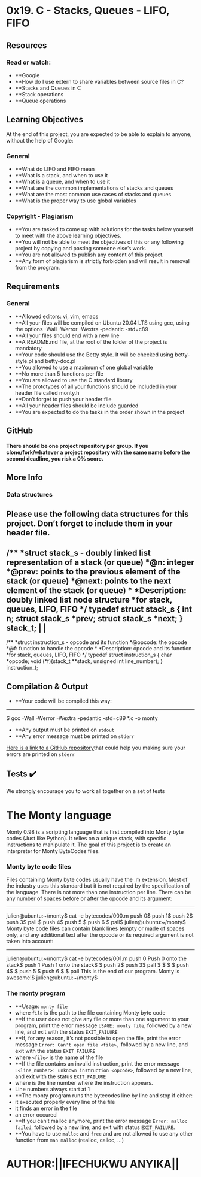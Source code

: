 # 0x19. C - Stacks, Queues - LIFO, FIFO

## Resources
### Read or watch:
* **Google
* **How do I use extern to share variables between source files in C?
* **Stacks and Queues in C
* **Stack operations
* **Queue operations

## Learning Objectives
At the end of this project, you are expected to be able to explain to anyone, without the help of Google:

### General
* **What do LIFO and FIFO mean
* **What is a stack, and when to use it
* **What is a queue, and when to use it
* **What are the common implementations of stacks and queues
* **What are the most common use cases of stacks and queues
* **What is the proper way to use global variables

### Copyright - Plagiarism
* **You are tasked to come up with solutions for the tasks below yourself to meet with the above learning objectives.
* **You will not be able to meet the objectives of this or any following project by copying and pasting someone else’s work.
* **You are not allowed to publish any content of this project.
* **Any form of plagiarism is strictly forbidden and will result in removal from the program.

## Requirements

### General
* **Allowed editors: vi, vim, emacs
* **All your files will be compiled on Ubuntu 20.04 LTS using gcc, using the options -Wall -Werror -Wextra -pedantic -std=c89
* **All your files should end with a new line
* **A README.md file, at the root of the folder of the project is mandatory
* **Your code should use the Betty style. It will be checked using betty-style.pl and betty-doc.pl
* **You allowed to use a maximum of one global variable
* **No more than 5 functions per file
* **You are allowed to use the C standard library
* **The prototypes of all your functions should be included in your header file called monty.h
* **Don’t forget to push your header file
* **All your header files should be include guarded
* **You are expected to do the tasks in the order shown in the project

## GitHub
#### There should be one project repository per group. If you clone/fork/whatever a project repository with the same name before the second deadline, you risk a 0% score.

## More Info
### Data structures
Please use the following data structures for this project. Don’t forget to include them in your header file.
----------------------------------------------------------------------------------------------------------------------------------------------------
 /**
 *struct stack_s - doubly linked list representation of a stack (or queue)
 *@n: integer
 *@prev: points to the previous element of the stack (or queue)
 *@next: points to the next element of the stack (or queue)
 *
 *Description: doubly linked list node structure
 *for stack, queues, LIFO, FIFO
 */
typedef struct stack_s
{
        int n;
        struct stack_s *prev;
        struct stack_s *next;
} stack_t;
 |
 |
----------------------------------------------------------------------------------------------------------------------------------------------------
/**
 *struct instruction_s - opcode and its function
 *@opcode: the opcode
 *@f: function to handle the opcode
 *
 *Description: opcode and its function
 *for stack, queues, LIFO, FIFO
 */
typedef struct instruction_s
{
        char *opcode;
        void (*f)(stack_t **stack, unsigned int line_number);
} instruction_t;

## Compilation & Output
* **Your code will be compiled this way:
----------------------------------------------------------------------------------------------------------------------------------------------------
$ gcc -Wall -Werror -Wextra -pedantic -std=c89 *.c -o monty

* **Any output must be printed on `stdout`
* **Any error message must be printed on `stderr`

[Here is a link to a GitHub repository](./https://intranet.alxswe.com/rltoken/NUGvCZqs609VjEHeutkICw)that could help you making sure your errors are printed on `stderr`

## Tests :heavy_check_mark:
We strongly encourage you to work all together on a set of tests

# The Monty language
Monty 0.98 is a scripting language that is first compiled into Monty byte codes (Just like Python). It relies on a unique stack, with specific instructions to manipulate it. The goal of this project is to create an interpreter for Monty ByteCodes files.
### Monty byte code files
Files containing Monty byte codes usually have the .m extension. Most of the industry uses this standard but it is not required by the specification of the language. There is not more than one instruction per line. There can be any number of spaces before or after the opcode and its argument:

----------------------------------------------------------------------------------------------------------------------------------------------------
julien@ubuntu:~/monty$ cat -e bytecodes/000.m
push 0$
push 1$
push 2$
  push 3$
                   pall    $
push 4$
    push 5    $
      push    6        $
pall$
julien@ubuntu:~/monty$
Monty byte code files can contain blank lines (empty or made of spaces only, and any additional text after the opcode or its required argument is not taken into account:

----------------------------------------------------------------------------------------------------------------------------------------------------
julien@ubuntu:~/monty$ cat -e bytecodes/001.m
push 0 Push 0 onto the stack$
push 1 Push 1 onto the stack$
$
push 2$
  push 3$
                   pall    $
$
$
                           $
push 4$
$
    push 5    $
      push    6        $
$
pall This is the end of our program. Monty is awesome!$
julien@ubuntu:~/monty$

### The monty program
* **Usage: `monty file`
* where `file` is the path to the file containing Monty byte code
* **If the user does not give any file or more than one argument to your program, print the error message `USAGE: monty file`, followed by a new line, and exit with the status `EXIT_FAILURE`
* **If, for any reason, it’s not possible to open the file, print the error message `Error: Can't open file <file>,` followed by a new line, and exit with the status `EXIT_FAILURE`
* where `<file>` is the name of the file
* **If the file contains an invalid instruction, print the error message `L<line_number>: unknown instruction <opcode>`, followed by a new line, and exit with the status `EXIT_FAILURE`
* where is the line number where the instruction appears.
* Line numbers always start at 1
* **The monty program runs the bytecodes line by line and stop if either:
* it executed properly every line of the file
* it finds an error in the file
* an error occured
* **If you can’t malloc anymore, print the error message `Error: malloc failed`, followed by a new line, and exit with status `EXIT_FAILURE`.
* **You have to use `malloc` and `free` and are not allowed to use any other function from `man malloc` (realloc, calloc, …)




# AUTHOR:||IFECHUKWU ANYIKA||
